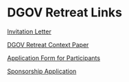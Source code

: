 # DGOV Retreat Links

[Invitation Letter](https://drive.google.com/file/d/1nMflUUES7YeCoJxQqCU2ubPdmAMR330D/view?usp=sharing)

[DGOV Retreat Context Paper](https://drive.google.com/file/d/1Gxe_itYBWwhCRrfw7Jj_CBW4ZMMQE4h1/view?usp=sharing)

[Application Form for Participants](https://docs.google.com/forms/d/e/1FAIpQLScuJKJKgdIKogeW1iWzxPRuifD8PsuPUWIlukZw_-JmL2RoMg/viewform?usp=sf_link)

[Sponsorship Application](https://forms.gle/UG8KY2YqHk9XgNUa8)

